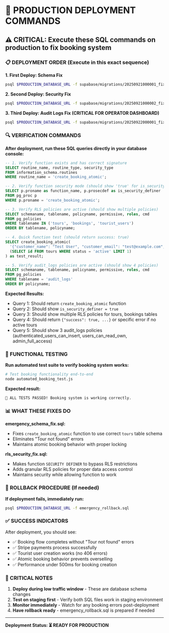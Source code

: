 # 🚀 PRODUCTION DEPLOYMENT COMMANDS

## ⚠️ CRITICAL: Execute these SQL commands on production to fix booking system

### 📋 DEPLOYMENT ORDER (Execute in this exact sequence)

**1. First Deploy: Schema Fix**
```bash
psql $PRODUCTION_DATABASE_URL -f supabase/migrations/20250921000001_fix_booking_atomic_schema.sql
```

**2. Second Deploy: Security Fix**
```bash
psql $PRODUCTION_DATABASE_URL -f supabase/migrations/20250921000002_fix_booking_rls_security.sql
```

**3. Third Deploy: Audit Logs Fix (CRITICAL FOR OPERATOR DASHBOARD)**
```bash
psql $PRODUCTION_DATABASE_URL -f supabase/migrations/20250922000001_fix_audit_logs_rls_policies.sql
```

### 🔍 VERIFICATION COMMANDS

**After deployment, run these SQL queries directly in your database console:**

```sql
-- 1. Verify function exists and has correct signature
SELECT routine_name, routine_type, security_type
FROM information_schema.routines
WHERE routine_name = 'create_booking_atomic';
```

```sql
-- 2. Verify function security mode (should show 'true' for is_security_definer)
SELECT p.proname as function_name, p.prosecdef as is_security_definer
FROM pg_proc p
WHERE p.proname = 'create_booking_atomic';
```

```sql
-- 3. Verify RLS policies are active (should show multiple policies)
SELECT schemaname, tablename, policyname, permissive, roles, cmd
FROM pg_policies
WHERE tablename IN ('tours', 'bookings', 'tourist_users')
ORDER BY tablename, policyname;
```

```sql
-- 4. Quick function test (should return success: true)
SELECT create_booking_atomic(
  '{"customer_name": "Test User", "customer_email": "test@example.com", "num_adults": 1, "num_children": 0, "adult_price": 1000, "subtotal": 890, "commission_amount": 110, "booking_reference": "TEST-VERIFY"}'::jsonb,
  (SELECT id FROM tours WHERE status = 'active' LIMIT 1)
) as test_result;
```

```sql
-- 5. Verify audit_logs policies are active (should show 4 policies)
SELECT schemaname, tablename, policyname, permissive, roles, cmd
FROM pg_policies
WHERE tablename = 'audit_logs'
ORDER BY policyname;
```

**Expected Results:**
- Query 1: Should return `create_booking_atomic` function
- Query 2: Should show `is_security_definer = true`
- Query 3: Should show multiple RLS policies for tours, bookings tables
- Query 4: Should return `{"success": true, ...}` or specific error if no active tours
- Query 5: Should show 3 audit_logs policies (authenticated_users_can_insert, users_can_read_own, admin_full_access)

### 🧪 FUNCTIONAL TESTING

**Run automated test suite to verify booking system works:**
```bash
# Test booking functionality end-to-end
node automated_booking_test.js
```

**Expected result:**
```
🎉 ALL TESTS PASSED! Booking system is working correctly.
```

### 📊 WHAT THESE FIXES DO

**emergency_schema_fix.sql:**
- Fixes `create_booking_atomic` function to use correct `tours` table schema
- Eliminates "Tour not found" errors
- Maintains atomic booking behavior with proper locking

**rls_security_fix.sql:**
- Makes function `SECURITY DEFINER` to bypass RLS restrictions
- Adds granular RLS policies for proper data access control
- Maintains security while allowing function to work

### 🔧 ROLLBACK PROCEDURE (If needed)

**If deployment fails, immediately run:**
```bash
psql $PRODUCTION_DATABASE_URL -f emergency_rollback.sql
```

### ✅ SUCCESS INDICATORS

After deployment, you should see:
- ✅ Booking flow completes without "Tour not found" errors
- ✅ Stripe payments process successfully
- ✅ Tourist user creation works (no 406 errors)
- ✅ Atomic booking behavior prevents overselling
- ✅ Performance under 500ms for booking creation

### 🚨 CRITICAL NOTES

1. **Deploy during low traffic window** - These are database schema changes
2. **Test on staging first** - Verify both SQL files work in staging environment
3. **Monitor immediately** - Watch for any booking errors post-deployment
4. **Have rollback ready** - emergency_rollback.sql is prepared if needed

---

**Deployment Status: ⏳ READY FOR PRODUCTION**